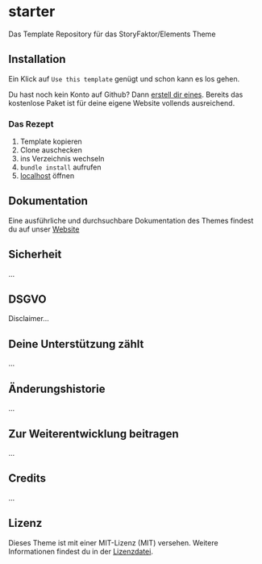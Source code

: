 # starter
Das Template Repository für das StoryFaktor/Elements Theme

## Installation

Ein Klick auf `Use this template` genügt und schon kann es los gehen. 

Du hast noch kein Konto auf Github? Dann [erstell dir eines](https://github.com/join). Bereits das kostenlose Paket ist für deine eigene Website vollends ausreichend.

### Das Rezept

1. Template kopieren
2. Clone auschecken
3. ins Verzeichnis wechseln
4. `bundle install` aufrufen
5. [localhost](http://localhost:4000) öffnen

## Dokumentation

Eine ausführliche und durchsuchbare Dokumentation des Themes findest du auf unser [Website](https://storyfaktor.de/elements/)

## Sicherheit

…

## DSGVO

Disclaimer…

## Deine Unterstützung zählt

…

## Änderungshistorie

…

## Zur Weiterentwicklung beitragen

…

## Credits

…

## Lizenz

Dieses Theme ist mit einer MIT-Lizenz (MIT) versehen. Weitere Informationen findest du in der [Lizenzdatei](LICENSE.txt).

